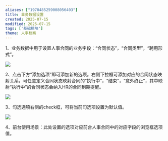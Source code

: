 ```yaml
---
aliases: ["1970485259008056403"]
title: 业务数据设置
created: 2025-07-15
modified: 2025-07-15
tags: ['基础模块']
theme: 人事档案
---
```


1、业务数据中用于设置人事合同的业务字段：“合同状态”，“合同类型”，“聘用形式”。

![](https://myhelpdoc.oss-cn-heyuan.aliyuncs.com/mdimages/0b966a7f724f19ad9dd7682e11ec106e.jpg)

2、点击下方“添加选项”即可添加新的选项。右侧下拉框可添加对应的合同状态映射关系，可任意定义合同状态映射合同的“执行中”，“结束”，“意外终止”，其中映射“执行中”的合同状态会纳入HR的合同到期提醒。

![](https://myhelpdoc.oss-cn-heyuan.aliyuncs.com/mdimages/96b3ef80e073796b51d76876b9f0b2d6.jpg)

3、勾选选项右侧的check框，可将当前勾选项设置为默认值。

![](https://myhelpdoc.oss-cn-heyuan.aliyuncs.com/mdimages/45a949abc0019b4966852805498a70f8.jpg)

4、前台使用场景：此处设置的选项对应前台人事合同中的对应字段的浏览框选项值。

